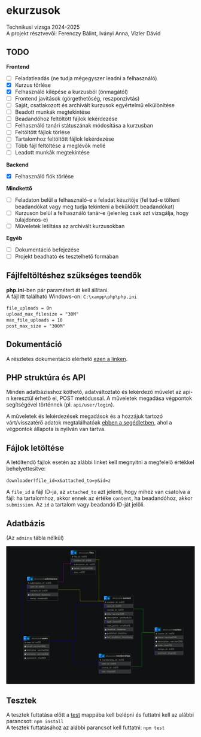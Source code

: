 # ekurzusok
Technikusi vizsga 2024-2025 \
A projekt résztvevői: Ferenczy Bálint, Iványi Anna, Vizler Dávid

## TODO
**Frontend**
- [ ] Feladatleadás (ne tudja mégegyszer leadni a felhasználó)
- [x] Kurzus törlése
- [x] Felhasználó kilépése a kurzusból (önmagától)
- [ ] Frontend javítások (görgethetőség, reszponzivtás)
- [ ] Saját, csatlakozott és archivált kurzusok egyértelmű elkülönítése
- [ ] Beadott munkák megtekintése
- [ ] Beadandóhoz feltöltött fájlok lekérdezése
- [ ] Felhasználó tanári státuszának módosítása a kurzusban
- [ ] Feltöltött fájlok törlése
- [ ] Tartalomhoz feltöltött fájlok lekérdezése
- [ ] Több fájl feltöltése a meglévők mellé
- [ ] Leadott munkák megtekintése

**Backend**
- [x] Felhasználó fiók törlése

**Mindkettő**
- [ ] Feladaton belül a felhasználó-e a feladat készítője (fel tud-e tölteni beadandókat vagy meg tudja tekinteni a beküldött beadandókat)
- [ ] Kurzuson belül a felhasználó tanár-e (jelenleg csak azt vizsgálja, hogy tulajdonos-e)
- [ ] Műveletek letiltása az archivált kurzusokban

**Egyéb**
- [ ] Dokumentáció befejezése
- [ ] Projekt beadható és tesztelhető formában

## Fájlfeltöltéshez szükséges teendők
**php.ini**-ben pár paramétert át kell állítani.\
A fájl itt található Windows-on: `C:\xampp\php\php.ini`
```
file_uploads = On
upload_max_filesize = "30M"
max_file_uploads = 10
post_max_size = "300M"
```

## Dokumentáció
A részletes dokumentáció elérhető [ezen a linken](https://docs.google.com/document/d/1uhBqkqfKAe0qxYCk307rlWE4jrNmFYU45DSQCpYt-Fk/edit?usp=sharing). 

## PHP struktúra és API
Minden adatbázisshoz köthető, adatváltoztató és lekérdező művelet az api-n keresztül érhető el, POST metódussal. A műveletek megadása végpontok segítségével történnek (pl. `api/user/login`).

A műveletek és lekérdezések megadások és a hozzájuk tartozó várt/visszatérő adatok megtalálhatóak [ebben a segédletben](https://docs.google.com/spreadsheets/d/1QqVU3NuwNTp1Xk_SZ8jrgYIF6DXR1OvF8vQTprfVUaY/edit?usp=sharing), ahol a végpontok állapota is nyilván van tartva.

## Fájlok letöltése
A letöltendő fájlok esetén az alábbi linket kell megnyitni a megfelelő értékkel behelyettesítve:

`downloader?file_id=x&attached_to=y&id=z`

A `file_id` a fájl ID-ja, az `attached_to` azt jelenti, hogy mihez van csatolva a fájl: ha tartalomhoz, akkor ennek az értéke `content`, ha beadandóhoz, akkor `submission`. Az `id` a tartalom vagy beadandó ID-ját jelöli.

## Adatbázis
(Az `admins` tábla nélkül)

![Adatbázis relációs modell](./db/db.png)

## Tesztek
A tesztek futtatása előtt a [test](test/) mappába kell belépni és futtatni kell az alábbi parancsot: `npm install` \
A tesztek futtatásához az alábbi parancsot kell futtatni: `npm test`
